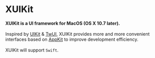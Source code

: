 # XUIKit
__XUIKit is a UI framework for MacOS (OS X 10.7 later).__ <br> 
<br> 
Inspired by [UIKit](https://developer.apple.com/documentation/uikit?language=objc) &amp; [TwUI](https://github.com/twitter/twui), XUIKit provides more and more convenient interfaces based on [AppKit](https://developer.apple.com/documentation/appkit?language=objc) to improve development efficiency.<br>  
XUIKit will support `Swift`.
